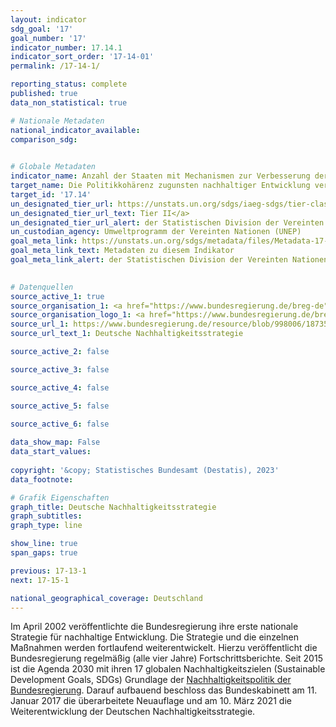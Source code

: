 ```yaml
---
layout: indicator    
sdg_goal: '17'    
goal_number: '17'    
indicator_number: 17.14.1    
indicator_sort_order: '17-14-01'    
permalink: /17-14-1/    

reporting_status: complete    
published: true    
data_non_statistical: true    

# Nationale Metadaten    
national_indicator_available:     
comparison_sdg:     
    

# Globale Metadaten    
indicator_name: Anzahl der Staaten mit Mechanismen zur Verbesserung der Politikkohärenz bezogen auf nachhaltige Entwicklung    
target_name: Die Politikkohärenz zugunsten nachhaltiger Entwicklung verbessern    
target_id: '17.14'    
un_designated_tier_url: https://unstats.un.org/sdgs/iaeg-sdgs/tier-classification/'    
un_designated_tier_url_text: Tier II</a>    
un_designated_tier_url_alert: der Statistischen Division der Vereinten Nationen    
un_custodian_agency: Umweltprogramm der Vereinten Nationen (UNEP)    
goal_meta_link: https://unstats.un.org/sdgs/metadata/files/Metadata-17-14-01.pdf    
goal_meta_link_text: Metadaten zu diesem Indikator    
goal_meta_link_alert: der Statistischen Division der Vereinten Nationen    
    

# Datenquellen
source_active_1: true
source_organisation_1: <a href="https://www.bundesregierung.de/breg-de" target="_blank"> Die Bundesregierung </a>
source_organisation_logo_1: <a href="https://www.bundesregierung.de/breg-de" target="_blank"><img src="https://g205sdgs.github.io/sdg-indicators/public/OrgImgDe/bundesregierung.png" alt="Logo bundesregierung" style="height:60px; width:148px"/></a>
source_url_1: https://www.bundesregierung.de/resource/blob/998006/1873516/7c0614aff0f2c847f51c4d8e9646e610/2021-03-10-dns-2021-finale-langfassung-barrierefrei-data.pdf?download=1
source_url_text_1: Deutsche Nachhaltigkeitsstrategie

source_active_2: false

source_active_3: false

source_active_4: false

source_active_5: false

source_active_6: false
    
data_show_map: False    
data_start_values:     
    
copyright: '&copy; Statistisches Bundesamt (Destatis), 2023'    
data_footnote:     

# Grafik Eigenschaften    
graph_title: Deutsche Nachhaltigkeitsstrategie
graph_subtitles:    
graph_type: line    

show_line: true
span_gaps: true    

previous: 17-13-1    
next: 17-15-1    

national_geographical_coverage: Deutschland    
---
```



Im April 2002 veröffentlichte die Bundesregierung ihre erste nationale Strategie für nachhaltige Entwicklung. Die Strategie und die einzelnen Maßnahmen werden fortlaufend weiterentwickelt. Hierzu veröffentlicht die Bundesregierung regelmäßig (alle vier Jahre) Fortschrittsberichte. Seit 2015 ist die Agenda 2030 mit ihren 17 globalen Nachhaltigkeitszielen (Sustainable Development Goals, SDGs) Grundlage der <a href ="https://www.bundesregierung.de/breg-de/themen/nachhaltigkeitspolitik/berichte-und-reden-nachhaltigkeit/berichte-der-bundesregierung-418550">Nachhaltigkeitspolitik der Bundesregierung</a>. Darauf aufbauend beschloss das Bundeskabinett am 11. Januar 2017 die überarbeitete Neuauflage und am 10. März 2021 die Weiterentwicklung der Deutschen Nachhaltigkeitsstrategie.